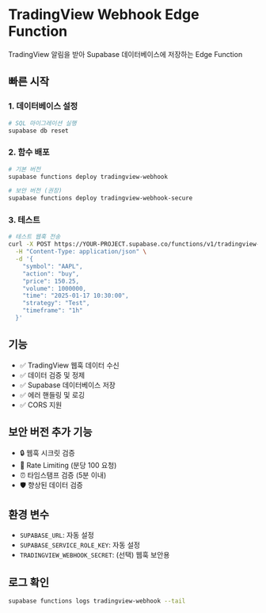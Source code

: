 # TradingView Webhook Edge Function

TradingView 알림을 받아 Supabase 데이터베이스에 저장하는 Edge Function

## 빠른 시작

### 1. 데이터베이스 설정

```bash
# SQL 마이그레이션 실행
supabase db reset
```

### 2. 함수 배포

```bash
# 기본 버전
supabase functions deploy tradingview-webhook

# 보안 버전 (권장)
supabase functions deploy tradingview-webhook-secure
```

### 3. 테스트

```bash
# 테스트 웹훅 전송
curl -X POST https://YOUR-PROJECT.supabase.co/functions/v1/tradingview-webhook \
  -H "Content-Type: application/json" \
  -d '{
    "symbol": "AAPL",
    "action": "buy",
    "price": 150.25,
    "volume": 1000000,
    "time": "2025-01-17 10:30:00",
    "strategy": "Test",
    "timeframe": "1h"
  }'
```

## 기능

- ✅ TradingView 웹훅 데이터 수신
- ✅ 데이터 검증 및 정제
- ✅ Supabase 데이터베이스 저장
- ✅ 에러 핸들링 및 로깅
- ✅ CORS 지원

## 보안 버전 추가 기능

- 🔒 웹훅 시크릿 검증
- 🚦 Rate Limiting (분당 100 요청)
- ⏰ 타임스탬프 검증 (5분 이내)
- 🛡️ 향상된 데이터 검증

## 환경 변수

- `SUPABASE_URL`: 자동 설정
- `SUPABASE_SERVICE_ROLE_KEY`: 자동 설정
- `TRADINGVIEW_WEBHOOK_SECRET`: (선택) 웹훅 보안용

## 로그 확인

```bash
supabase functions logs tradingview-webhook --tail
```
